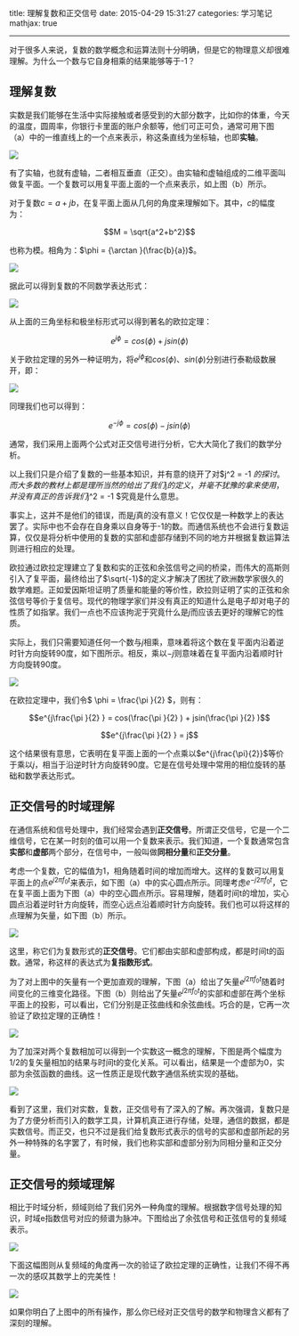 title: 理解复数和正交信号
date: 2015-04-29 15:31:27
categories: 学习笔记
mathjax: true

---


对于很多人来说，复数的数学概念和运算法则十分明确，但是它的物理意义却很难理解。为什么一个数与它自身相乘的结果能够等于-1？

<!--more-->

## 理解复数

实数是我们能够在生活中实际接触或者感受到的大部分数字，比如你的体重，今天的温度，圆周率，你银行卡里面的账户余额等，他们可正可负，通常可用下图（a）中的一维直线上的一个点来表示，称这条直线为坐标轴，也即**实轴**。

![](http://i.imgur.com/9WmtDEs.png)

有了实轴，也就有虚轴，二者相互垂直（正交）。由实轴和虚轴组成的二维平面叫做复平面。一个复数可以用复平面上面的一个点来表示，如上图（b）所示。

对于复数$c=a+jb$，在复平面上面从几何的角度来理解如下。其中，$c$的幅度为：

$$M = \sqrt{a^2+b^2}$$

也称为模。相角为：$\phi  = {\arctan }(\frac{b}{a})$。

![](http://i.imgur.com/pqBJUIn.png)


据此可以得到复数的不同数学表达形式：

![](http://i.imgur.com/kNbdKJs.png)

从上面的三角坐标和极坐标形式可以得到著名的欧拉定理：

$$e^{j\phi } = cos(\phi ) + jsin(\phi )$$

关于欧拉定理的另外一种证明为，将$e^{j\phi }$和$cos(\phi )$、$sin(\phi )$分别进行泰勒级数展开，即：

![](http://i.imgur.com/vdDMLK9.png)

同理我们也可以得到：

$$e^{-j\phi } = cos(\phi ) - jsin(\phi )$$

通常，我们采用上面两个公式对正交信号进行分析，它大大简化了我们的数学分析。

以上我们只是介绍了复数的一些基本知识，并有意的绕开了对$j^2 = -1 $的探讨。而大多数的教材上都是理所当然的给出了我们$j$的定义，并毫不犹豫的拿来使用，并没有真正的告诉我们$j^2 = -1 $究竟是什么意思。

事实上，这并不是他们的错误，而是$j$真的没有意义！它仅仅是一种数学上的表达罢了。实际中也不会存在自身乘以自身等于-1的数。而通信系统也不会进行复数运算，仅仅是将分析中使用的复数的实部和虚部存储到不同的地方并根据复数运算法则进行相应的处理。

欧拉通过欧拉定理建立了复数和实的正弦和余弦信号之间的桥梁，而伟大的高斯则引入了复平面，最终给出了$\sqrt{-1}$的定义才解决了困扰了欧洲数学家很久的数学难题。正如爱因斯坦证明了质量和能量的等价性，欧拉则证明了实的正弦和余弦信号等价于复信号。现代的物理学家们并没有真正的知道什么是电子却对电子的性质了如指掌。我们一点也不应该拘泥于究竟什么是$j$而应该去更好的理解它的性质。

实际上，我们只需要知道任何一个数与$j$相乘，意味着将这个数在复平面内沿着逆时针方向旋转90度，如下图所示。相反，乘以$-j$则意味着在复平面内沿着顺时针方向旋转90度。

![](http://i.imgur.com/We4T3aa.png)

在欧拉定理中，我们令$ \phi  = \frac{\pi }{2} $，则有：

$$e^{j\frac{\pi }{2} } = cos(\frac{\pi }{2} ) + jsin(\frac{\pi }{2} )$$

$$e^{j\frac{\pi }{2} } = j$$

这个结果很有意思，它表明在复平面上面的一个点乘以$e^{j\frac{\pi}{2}}$等价于乘以$j$，相当于沿逆时针方向旋转90度。它是在信号处理中常用的相位旋转的基础和数学表达形式。

## 正交信号的时域理解

在通信系统和信号处理中，我们经常会遇到**正交信号**。所谓正交信号，它是一个二维信号，它在某一时刻的值可以用一个复数来表示。我们知道，一个复数通常包含**实部**和**虚部**两个部分，在信号中，一般叫做**同相分量**和**正交分量**。

考虑一个复数，它的幅值为1，相角随着时间的增加而增大。这样的复数可以用复平面上的点${e^{j2\pi {f_0}t}}$来表示，如下图（a）中的实心圆点所示。同理考虑${e^{-j2\pi {f_0}t}}$，它在复平面上面为下图（a）中的空心圆点所示。容易理解，随着时间t的增加，实心圆点沿着逆时针方向旋转，而空心远点沿着顺时针方向旋转。我们也可以将这样的点理解为矢量，如下图（b）所示。

![](http://i.imgur.com/uaMG2fp.png)

这里，称它们为复数形式的**正交信号**。它们都由实部和虚部构成，都是时间t的函数。通常，称这样的表达式为**复指数形式**。

为了对上图中的矢量有一个更加直观的理解，下图（a）给出了矢量${e^{j2\pi {f_0}t}}$随着时间变化的三维变化路径。下图（b）则给出了矢量${e^{j2\pi {f_0}t}}$的实部和虚部在两个坐标平面上的投影，可以看出，它们分别是正弦曲线和余弦曲线。巧合的是，它再一次验证了欧拉定理的正确性！

![](http://i.imgur.com/otbjCGw.png)

为了加深对两个复数相加可以得到一个实数这一概念的理解，下图是两个幅度为1/2的复矢量相加的结果与时间t的变化关系。可以看出，结果是一个虚部为0，实部为余弦函数的曲线。这一性质正是现代数字通信系统实现的基础。

![](http://i.imgur.com/tXID129.png)

看到了这里，我们对实数，复数，正交信号有了深入的了解。再次强调，复数只是为了方便分析而引入的数学工具，计算机真正进行存储，处理，通信的数据，都是实数信号。而正交，也只不过是我们给复数形式表示的信号的实部和虚部所起的另外一种特殊的名字罢了，有时候，我们也称实部和虚部分别为同相分量和正交分量。

## 正交信号的频域理解

相比于时域分析，频域则给了我们另外一种角度的理解。根据数字信号处理的知识，时域e指数信号对应的频谱为脉冲。下图给出了余弦信号和正弦信号的复频域表示。

![](http://i.imgur.com/uUJ28bm.png)

下面这幅图则从复频域的角度再一次的验证了欧拉定理的正确性，让我们不得不再一次的感叹其数学上的完美性！

![](http://i.imgur.com/L7Gq4Lg.png)

如果你明白了上图中的所有操作，那么你已经对正交信号的数学和物理含义都有了深刻的理解。